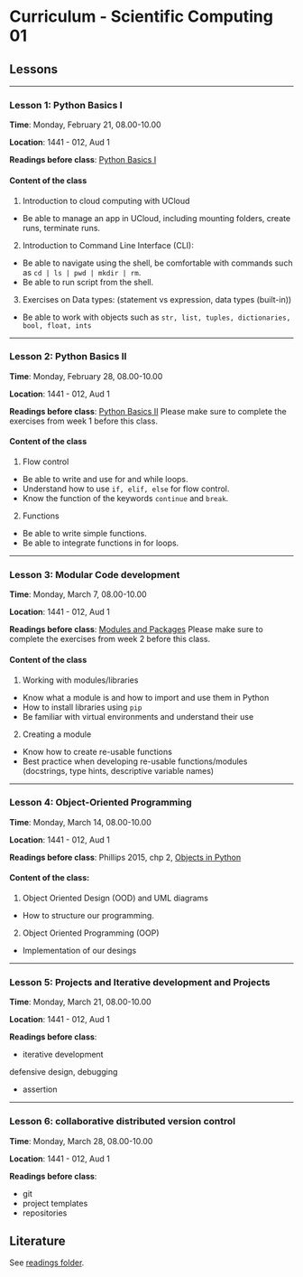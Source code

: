 # Curriculum - Scientific Computing 01


## Lessons
---



### Lesson 1: Python Basics I
<!-- IM -->

**Time**: Monday, February 21, 08.00-10.00

**Location**: 1441 - 012, Aud 1

**Readings before class**: [Python Basics I](https://github.com/CHCAA-EDUX/scientific-computing-01/blob/main/readings/class1_basics1.md)

#### Content of the class

1) Introduction to cloud computing with UCloud

 -  Be able to manage an app in UCloud, including mounting folders, create runs, terminate runs.

2) Introduction to Command Line Interface (CLI):
 -  Be able to navigate using the shell, be comfortable with commands such as ` cd | ls | pwd | mkdir | rm `.
 - Be able to run script from the shell.

3) Exercises on Data types: (statement vs expression, data types (built-in))
- Be able to work with objects such as `str, list, tuples, dictionaries, bool, float, ints`

---
<!--
#### After the class the student should be able to:
1) Be able to manage an app in UCloud, including mounting folders, create runs, terminate runs.

2) Be able to navigate using the shell, be comfortable with commands such as ` cd | ls | pwd | mkdir | rm `. Be able to run script from the shell.


3) Be able to work with objects such as `str, list, tuples, dictionaries, bool, float, ints`

-->
<!-- Error messages -->

### Lesson 2: Python Basics II

<!-- Lasse -->

**Time**: Monday, February 28, 08.00-10.00

**Location**: 1441 - 012, Aud 1

**Readings before class**:
[Python Basics II](https://github.com/CHCAA-EDUX/scientific-computing-01/blob/main/readings/class2_basics2.md)
Please make sure to complete the exercises from week 1 before this class.
<!-- Links til inspiration:
* https://github.com/CHCAA-EDUX/Programming-for-the-Humanities-E21/blob/main/lessons/flow_control.md
* https://github.com/CHCAA-EDUX/Scientific-Computing-Workshop-E21/blob/main/day-1-oop/day-1.2-afternoon.md
 -->

#### Content of the class
1) Flow control
- Be able to write and use for and while loops.
- Understand how to use `if, elif, else` for flow control.
- Know the function of the keywords `continue` and `break`.

2) Functions
- Be able to write simple functions.
- Be able to integrate functions in for loops.


---

### Lesson 3: Modular Code development
<!-- Lasse -->
<!-- IM kan ikke være der -->
**Time**: Monday, March 7, 08.00-10.00

**Location**: 1441 - 012, Aud 1

**Readings before class**:
[Modules and Packages](https://github.com/CHCAA-EDUX/scientific-computing-01/blob/main/readings/class3_modules.md)
Please make sure to complete the exercises from week 2 before this class.

#### Content of the class
1) Working with modules/libraries
- Know what a module is and how to import and use them in Python
- How to install libraries using `pip`
- Be familiar with virtual environments and understand their use

2) Creating a module
- Know how to create re-usable functions
- Best practice when developing re-usable functions/modules (docstrings, type hints, descriptive variable names)

<!-- import i R -->


<!-- prøv at load en pakke der ikke er installeret -> error -> gå i terminal -> pip install -> snak om nice med requirements.txt og venvs.. Giver mindre mening på ucloud, mere lokalt 

best practice med modules: docstrings, type hints, iterative development (små funktioner)
modules: os, time, numpy (pandas)
virtual environments (step by step guide)
-->

---

### Lesson 4: Object-Oriented Programming
<!-- IM -->
**Time**: Monday, March 14, 08.00-10.00

**Location**: 1441 - 012, Aud 1

**Readings before class**: Phillips 2015, chp 2, [Objects in Python](https://github.com/CHCAA-EDUX/scientific-computing-01/blob/main/readings/Phillipos-2015-OOP-02.pdf)

#### Content of the class:
1) Object Oriented Design (OOD) and UML diagrams
 - How to structure our programming.

2) Object Oriented Programming (OOP)
-  Implementation of our desings

<!-- https://python.astrotech.io/design-patterns/uml/class-diagram.html -->
<!-- * Agent-based models -->

---
### Lesson 5: Projects and Iterative development and Projects
<!-- kenneth -->

**Time**: Monday, March 21, 08.00-10.00

**Location**: 1441 - 012, Aud 1

**Readings before class**:
* iterative development


defensive design, debugging

* assertion

 ---

### Lesson 6: collaborative distributed version control
<!-- kenneth -->
**Time**: Monday, March 28, 08.00-10.00

**Location**: 1441 - 012, Aud 1

**Readings before class**:


* git
* project templates
* repositories




## Literature
See [readings folder](https://github.com/CHCAA-EDUX/scientific-computing-01/tree/main/readings).

<!-- https://github.com/CHCAA-EDUX/Scientific-Computing-Workshop-E21/blob/main/day-1-oop/day-1.1-morning.md -->


<!-- ### Missing topics

* data structures
* 2d vs nd
* code style
  Automated testing -->
